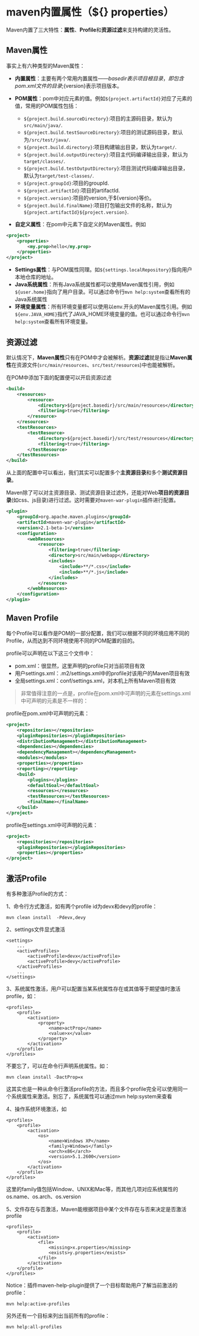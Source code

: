 # maven内置属性（${} properties） #

Maven内置了三大特性：**属性**、**Profile**和**资源过滤**来支持构建的灵活性。

## Maven属性 ##

事实上有六种类型的Maven属性：

- **内置属性**：主要有两个常用内置属性——${basedir}表示项目根目录，即包含pom.xml文件的目录;${version}表示项目版本。
- **POM属性**：pom中对应元素的值。例如`${project.artifactId}`对应了<project><artifactId>元素的值，常用的POM属性包括：
	- `${project.build.sourceDirectory}`:项目的主源码目录，默认为`src/main/java/`.
	- `${project.build.testSourceDirectory}`:项目的测试源码目录，默认为`/src/test/java/`.
	- `${project.build.directory}`:项目构建输出目录，默认为`target/`.
	- `${project.build.outputDirectory}`:项目主代码编译输出目录，默认为`target/classes/`.
	- `${project.build.testOutputDirectory}`:项目测试代码编译输出目录，默认为`target/test-classes/`.
	- `${project.groupId}`:项目的groupId.
	- `${project.artifactId}`:项目的artifactId.
	- `${project.version}`:项目的version,于${version}等价。
	- `${project.build.finalName}`:项目打包输出文件的名称，默认为`${project.artifactId}${project.version}`.


- **自定义属性**：在pom中<properties>元素下自定义的Maven属性。例如

```xml
<project>  
    <properties>  
        <my.prop>hello</my.prop>  
    </properties>  
</project>  
```

- **Settings属性**：与POM属性同理。如`${settings.localRepository}`指向用户本地仓库的地址。
- **Java系统属性**：所有Java系统属性都可以使用Maven属性引用，例如`${user.home}`指向了用户目录。可以通过命令行`mvn help:system`查看所有的Java系统属性
- **环境变量属性**：所有环境变量都可以使用以env.开头的Maven属性引用。例如`${env.JAVA_HOME}`指代了JAVA_HOME环境变量的值。也可以通过命令行`mvn help:system`查看所有环境变量。

## 资源过滤 ##

默认情况下，**Maven属性**只有在POM中才会被解析。**资源过滤**就是指让**Maven属性**在资源文件(`src/main/resources`、`src/test/resources`)中也能被解析。

在POM中添加下面的配置便可以开启资源过滤

```xml
<build>  
    <resources>  
        <resource>  
            <directory>${project.basedir}/src/main/resources</directory>  
            <filtering>true</filtering>  
        </resource>  
    </resources>  
    <testResources>  
        <testResource>  
            <directory>${project.basedir}/src/test/resources</directory>  
            <filtering>true</filtering>  
        </testResource>  
    </testResources>  
</build>  
```

从上面的配置中可以看出，我们其实可以配置多个**主资源目录**和多个**测试资源目录**。

Maven除了可以对主资源目录、测试资源目录过滤外，还能对Web**项目的资源目录**(如css、js目录)进行过滤。这时需要对`maven-war-plugin`插件进行配置。

```xml
<plugin>  
    <groupId>org.apache.maven.plugins</groupId>  
    <artifactId>maven-war-plugin</artifactId>  
    <version>2.1-beta-1</version>  
    <configuration>  
        <webResources>  
            <resource>  
                <filtering>true</filtering>  
                <directory>src/main/webapp</directory>  
                <includes>  
                    <include>**/*.css</include>  
                    <include>**/*.js</include>  
                </includes>  
            </resource>  
        </webResources>  
    </configuration>  
</plugin>  
```

## Maven Profile ##

每个Profile可以看作是POM的一部分配置，我们可以根据不同的环境应用不同的Profile，从而达到不同环境使用不同的POM配置的目的。

profile可以声明在以下这三个文件中：

- pom.xml：很显然，这里声明的profile只对当前项目有效
- 用户settings.xml：.m2/settings.xml中的profile对该用户的Maven项目有效
- 全局settings.xml：conf/settings.xml，对本机上所有Maven项目有效

> 非常值得注意的一点是，profile在pom.xml中可声明的元素在settings.xml中可声明的元素是不一样的：

profile在pom.xml中可声明的元素：

```xml
<project>  
    <repositories></repositories>  
    <pluginRepositories></pluginRepositories>  
    <distributionManagement></distributionManagement>  
    <dependencies></dependencies>  
    <dependencyManagement></dependencyManagement>  
    <modules></modules>  
    <properties></properties>  
    <reporting></reporting>  
    <build>  
        <plugins></plugins>  
        <defaultGoal></defaultGoal>  
        <resources></resources>  
        <testResources></testResources>  
        <finalName></finalName>  
    </build>  
</project>  
```

profile在settings.xml中可声明的元素：

```xml
<project>  
    <repositories></repositories>  
    <pluginRepositories></pluginRepositories>  
    <properties></properties>  
</project>  
```

## 激活Profile ##

有多种激活Profile的方式：

1、命令行方式激活，如有两个profile id为devx和devy的profile：

	mvn clean install  -Pdevx,devy  

2、settings文件显式激活

	<settings>  
	    ...  
	    <activeProfiles>  
	        <activeProfile>devx</activeProfile>  
	        <activeProfile>devy</activeProfile>  
	    </activeProfiles>  
	    ...  
	</settings>  

3、系统属性激活，用户可以配置当某系统属性存在或其值等于期望值时激活profile，如：

	<profiles>  
	    <profile>  
	        <activation>  
	            <property>  
	                <name>actProp</name>  
	                <value>x</value>  
	            </property>  
	        </activation>  
	    </profile>  
	</profiles> 

不要忘了，可以在命令行声明系统属性。如：

	mvn clean install -DactProp=x  

这其实也是一种从命令行激活profile的方法，而且多个profile完全可以使用同一个系统属性来激活。别忘了，系统属性可以通过mvn help:system来查看

4、操作系统环境激活，如

	<profiles>  
	    <profile>  
	        <activation>  
	            <os>  
	                <name>Windows XP</name>  
	                <family>Windows</family>  
	                <arch>x86</arch>  
	                <version>5.1.2600</version>  
	            </os>  
	        </activation>  
	    </profile>  
	</profiles> 

这里的family值包括Window、UNIX和Mac等，而其他几项对应系统属性的os.name、os.arch、os.version

5、文件存在与否激活，Maven能根据项目中某个文件存在与否来决定是否激活profile

	<profiles>  
	    <profile>  
	        <activation>  
	            <file>  
	                <missing>x.properties</missing>  
	                <exists>y.properties</exists>  
	            </file>  
	        </activation>  
	    </profile>  
	</profiles>  

Notice：插件maven-help-plugin提供了一个目标帮助用户了解当前激活的profile：

	mvn help:active-profiles  

另外还有一个目标来列出当前所有的profile：

	mvn help:all-profiles  
